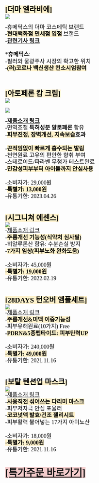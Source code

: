   


<html>
<head>
<title>제목없음</title>  
<meta http-equiv="Content-type" content="text/html; charset=utf-8"> 
<style type="text/css" id="NamoSE__GeneralStyle"> body{font-family :굴림; color : #000000; font-size : 10pt; word-Wrap : break-word; margin: 7px 7px 0 7px;} p,li{line-height:1.2; word-wrap: break-word; margin-top:0; margin-bottom:0;} body{overflow:auto;}.NamoSE_layoutlock_show { word-break: break-all;} 
</style> 

</head> 
<body class="">
<p><span style="font-weight: bold;"><span style="font-size: 18pt; background-color: rgb(255, 242, 204);">[더마 엘라비에]</span></span></p>
<img src="https://github.com/Brian0526/elravie1/blob/main/0001.JPG" style="max-width: 100%; height: auto;">
<p><br></p>
<p><span style="font-size: 14pt;">-</span><span style="font-size: 14pt;">휴</span><span style="font-size: 14pt;">메딕스의 더마 코스메틱 브랜드</span></p>
<p><span style="font-size: 14pt;">-<span style="font-weight: bold; background-color: rgb(255, 242, 204);">현대백화점 면세점 </span></span><span style="font-size: 14pt; font-weight: bold; background-color: rgb(255, 242, 204);">입점</span><span style="font-size: 14pt;"> 브랜드</span></p>
<p><span style="font-size: 14pt;">-</span><a href="http://naver.me/xhHeuESI" target="_blank" title="새 창으로 이동" style="font-size: 10pt;"><span style="font-size: 14pt; background-color: rgb(255, 255, 0);"><span style="font-weight: bold; background-color: rgb(255, 255, 255);">관련기사 링크</span></span></a><span style="font-size: 14pt;"></span></p>
<p><span style="font-size: 14pt;"><br></span></p>
<p><span style="font-size: 14pt;">*<span style="font-weight: bold;">휴메딕스</span>:</span></p>
<p><span style="font-size: 14pt;">-필러와 물광주사 시장의 확고한 위치</span></p>
<p><span style="font-size: 14pt;">-</span><span style="font-size: 14pt;"><span style="font-weight: bold; background-color: rgb(255, 242, 204);">(러)코로나 백신생산 컨소시엄참여</span></span></p>
<p><span style="background-color: rgb(255, 242, 204); font-size: 18pt; font-weight: bold;"><br></span></p>
<p><span style="background-color: rgb(255, 242, 204); font-size: 18pt; font-weight: bold;"><br></span></p>
<p><span style="background-color: rgb(255, 242, 204); font-size: 18pt; font-weight: bold;">[아토페론 캄 크림]</span></p>
<img src="https://github.com/Brian0526/elravie1/blob/main/0001-1.jpg" style="max-width: 100%; height: auto;">
<p><br></p>
<img src="https://github.com/Brian0526/elravie1/blob/main/0002.jpg" style="max-width: 100%; height: auto;">
<p><br></p>
<p><span style="font-size: 14pt;">-</span><a href="https://elraviecos.com/161/?idx=281" target="_blank" title="새 창으로 이동"><span style="font-size: 14pt;"><span style="background-color: rgb(255, 255, 255);"><span style="font-weight: bold;">제품소개 링크</span></span></span></a></p>
<p><span style="font-size: 14pt;">-면역조절 <span style="font-weight: bold; background-color: rgb(255, 255, 255);">특허성분 알로페론</span><span style="background-color: rgb(255, 255, 255);"> </span>함유</span></p>
<p><span style="font-size: 14pt;">-<span style="font-weight: bold;"><span style="background-color: rgb(255, 242, 204);">피부진정</span><span style="background-color: rgb(255, 242, 204);">, 장벽개선, 지속보습</span>효과</span></span></p>
<p><span style="font-weight: bold; font-size: 14pt;"><br></span></p>
<p><span style="font-size: 14pt;">-<span style="background-color: rgb(255, 242, 204);"><span style="font-weight: bold;">끈적임없이 빠르게 흡수되는 발림</span></span></span></p>
<p><span style="font-size: 14pt;">-천연원료 고유의 편안한 향취 부여</span></p>
<p><span style="font-size: 14pt;">-스테로이드/파라벤 무첨가 테스트완료</span></p>
<p><span style="font-size: 14pt;">-<span style="font-weight: bold; background-color: rgb(255, 242, 204);">민<span style="background-color: rgb(255, 242, 204);"><span style="background-color: rgb(255, 242, 204);">감</span>성피부부터 아이들까지 안심사용</span></span></span></p>
<p><span style="font-weight: bold; background-color: rgb(252, 229, 205); font-size: 14pt;"><br></span></p>
<p><span style="font-size: 14pt;">-소비자가: 29,000원</span></p>
<p><span style="font-weight: bold; font-size: 14pt;">-<span style="background-color: rgb(255, 242, 204); font-size: 14pt;">특별가: 13,000원</span></span></p>
<p><span style="font-size: 14pt;">-유통기한: 2023.04.26</span></p>
<p><span style="font-size: 14pt;"><br></span></p>
<p><span style="font-size: 14pt;"><br></span></p>
<p><span style="font-weight: bold; background-color: rgb(255, 242, 204); font-size: 18pt;">[시그니쳐 에센스]</span></p>
<p><span style="font-weight: bold; background-color: rgb(255, 242, 204); font-size: 18pt;">
<img src="https://github.com/Brian0526/elravie1/blob/main/0003.JPG" style="max-width: 100%; height: auto;">
<br></span></p>
<p><span style="font-size: 14pt;">-</span><a href="https://elraviecos.com/160/?idx=99" target="_blank" title="새 창으로 이동"><span style="font-size: 14pt;">제품소개 링크</span></a></p>
<p><span style="font-size: 14pt;">-<span style="background-color: rgb(255, 242, 204);"><span style="font-weight: bold;">주름개선 기능성(식약처 심사필)</span></span></span></p>
<p><span style="font-size: 14pt;">-히알루론산 함유: 수분손실 방지</span></p>
<p><span style="font-size: 14pt;">-<span style="background-color: rgb(255, 242, 204); font-weight: bold;">7가지 임상(피부노화 완화도움)</span></span></p>
<p><span style="background-color: rgb(255, 242, 204); font-weight: bold; font-size: 14pt;"><br></span></p>
<p><span style="font-size: 14pt;">-소비자가: 45,000원</span></p>
<p><span style="font-weight: bold; font-size: 14pt; background-color: rgb(255, 242, 204);">-특별가: 19,000원</span></p>
<p><span style="font-size: 14pt;">-유통기한: 2022.02.19</span></p>
<p><span style="font-size: 14pt;"><br></span></p>
<p><span style="font-size: 14pt;"><br></span></p>
<p><span style="font-size: 18pt; font-weight: bold; background-color: rgb(255, 242, 204);">[</span><span style="font-size: 24px; font-weight: 700; background-color: rgb(255, 242, 204);">28DAYS 턴오버 앰플세트</span><span style="font-size: 18pt; font-weight: bold; background-color: rgb(255, 242, 204);">]</span></p>
<p style="font-size: 13.3333px;"><span style="font-weight: bold; background-color: rgb(255, 242, 204); font-size: 18pt;">
<img src="https://github.com/Brian0526/elravie1/blob/main/0004.JPG" style="max-width: 100%; height: auto;">
<br></span></p>
<p style="font-size: 13.3333px;"><span style="font-size: 14pt;">-</span><a href="https://elraviecos.com/143/?idx=187#review_detail" target="_blank" title="새 창으로 이동"><span style="font-size: 14pt;">제품소개 링크</span></a></p>
<p><span style="font-size: 14pt;">-</span><span style="font-size: 14pt; font-weight: 700; background-color: rgb(255, 242, 204);">주름개선&미백 이중기능성</span></p>
<p><span style="font-size: 14pt;">-</span><span style="font-size: 14pt;"></span><span style="font-size: 14pt;">피부유해원료(10가지) Free</span></p>
<p><span style="font-size: 14pt;">-</span><span style="font-size: 14pt; background-color: rgb(255, 242, 204);"><span style="font-weight: bold;">PDRN&5종펩타이드: 피부탄력UP</span></span></p>
<p style="font-size: 13.3333px;"><span style="background-color: rgb(255, 242, 204); font-weight: bold; font-size: 14pt;"><br></span></p>
<p style="font-size: 13.3333px;"><span style="font-size: 14pt;">-소비자가: 240,000원</span></p>
<p style="font-size: 13.3333px;"><span style="font-weight: bold; font-size: 14pt; background-color: rgb(255, 242, 204);">-특별가: 49,000원</span></p>
<p><span style="font-size: 14pt;">-</span><span style="font-size: 14pt;">유통기한: 2021.11.16</span></p>
<div> 
<p><span style="font-size: 14pt;"><br></span></p> 
<p><span style="font-size: 14pt;"><br></span></p> 
<p><span style="background-color: rgb(255, 242, 204);"><span style="font-size: 18pt; font-weight: bold;">[보탈 </span><span style="font-size: 24px; font-weight: 700;">텐션업 마스크</span><span style="font-size: 18pt; font-weight: bold;">]</span></span></p> 
<p style="font-size: 13.3333px;"><span style="font-weight: bold; background-color: rgb(255, 242, 204); font-size: 18pt;">
<img src="https://github.com/Brian0526/elravie1/blob/main/0005.JPG" style="max-width: 100%; height: auto;">
<br></span></p> 
<p style="font-size: 13.3333px;"><span style="font-size: 14pt;">-<a href="https://elraviecos.com/155/?idx=222#review_detail" target="_blank" title="새 창으로 이동">제품소개 링크</a></span></p> 
<p style="font-size: 13.3333px;"><span style="font-size: 14pt;">-</span><span style="font-size: 14pt; font-weight: 700; background-color: rgb(255, 242, 204);">사용직전 섞어쓰는 다리미 마스크</span></p> 
<p style="font-size: 13.3333px;"><span style="font-size: 14pt;">-</span><span style="font-size: 14pt;"></span><span style="font-size: 14pt;">피부저자극 안심 포뮬러</span></p> 
<p style="font-size: 13.3333px;"><span style="font-size: 14pt;">-</span><span style="font-size: 14pt; background-color: rgb(255, 242, 204);"><span style="font-weight: bold;">코코넛액 발효/건조 젤리시트 </span></span></p> 
<p style="font-size: 13.3333px;"><span style="background-color: rgb(255, 255, 255); font-size: 14pt;">-피부활력 불어넣는 17가지 아미노산</span></p> 
<p style="font-size: 13.3333px;"><span style="font-size: 14pt;"><span style="background-color: rgb(255, 242, 204); font-weight: bold;"><br></span></span></p> 
<p style="font-size: 13.3333px;"><span style="font-size: 14pt;">-소비자가: 18,000원</span></p> 
<p style="font-size: 13.3333px;"><span style="font-size: 14pt; background-color: rgb(255, 242, 204);"><span style="font-weight: bold;">-특별가: 9,000원</span></span></p> 
<p style="font-size: 13.3333px;"><span style="font-size: 14pt;">-</span><span style="font-size: 14pt;">유통기한: 2021.11.16</span></p>
<p style="font-size: 13.3333px;"><span style="font-size: 14pt;"><br></span></p>
<p style="font-size: 13.3333px;"><span style="font-size: 14pt;"><br></span></p>
<p style="font-size: 13.3333px;"><span style="font-weight: bold; font-size: 24pt;"><a href="http://naver.me/Gz5FjZGv" target="_blank" title="새 창으로 이동"><span style="background-color: rgb(244, 204, 204);">[특가주문 바로가기]</span></a></span></p></div>
<p><span style="font-size: 14pt;"><br></span></p>
</body>
</html>
